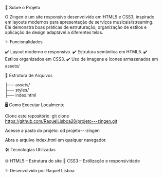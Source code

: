 📌 Sobre o Projeto

O Zingen é um site responsivo desenvolvido em HTML5 e CSS3, inspirado em layouts modernos para apresentação de serviços musicais/streaming.
Ele demonstra boas práticas de estruturação, organização de estilos e aplicação de design adaptável a diferentes telas.

✨ Funcionalidades

✔️ Layout moderno e responsivo.
✔️ Estrutura semântica em HTML5.
✔️ Estilos organizados em CSS3.
✔️ Uso de imagens e ícones armazenados em assets/

📂 Estrutura de Arquivos

├── assets/          
├── styles/          
├── index.html    

🖥️ Como Executar Localmente

Clone este repositório:
git clone https://github.com/RaquelLisboa28/projeto---zingen.git

Acesse a pasta do projeto:
cd projeto---zingen

Abra o arquivo index.html em qualquer navegador.

🛠️ Tecnologias Utilizadas

🌐 HTML5 – Estrutura do site
🎨 CSS3 – Estilização e responsividade

✨ Desenvolvido por Raquel Lisboa

